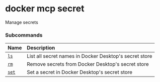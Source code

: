 # docker mcp secret

<!---MARKER_GEN_START-->
Manage secrets

### Subcommands

| Name                       | Description                                            |
|:---------------------------|:-------------------------------------------------------|
| [`ls`](mcp_secret_ls.md)   | List all secret names in Docker Desktop's secret store |
| [`rm`](mcp_secret_rm.md)   | Remove secrets from Docker Desktop's secret store      |
| [`set`](mcp_secret_set.md) | Set a secret in Docker Desktop's secret store          |



<!---MARKER_GEN_END-->


